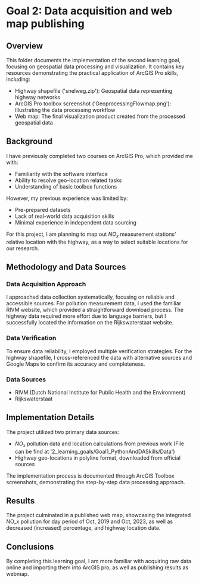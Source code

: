 # Goal 2: Data acquisition and web map publishing

## Overview
This folder documents the implementation of the second learning goal, focusing on geospatial data processing and visualization. It contains key resources demonstrating the practical application of ArcGIS Pro skills, including:

- Highway shapefile ('snelweg.zip'): Geospatial data representing highway networks
- ArcGIS Pro toolbox screenshot ('GeoprocessingFlowmap.png'): Illustrating the data processing workflow
- Web map: The final visualization product created from the processed geospatial data

## Background
I have previously completed two courses on ArcGIS Pro, which provided me with:
- Familiarity with the software interface
- Ability to resolve geo-location related tasks
- Understanding of basic toolbox functions

However, my previous experience was limited by:
- Pre-prepared datasets
- Lack of real-world data acquisition skills
- Minimal experience in independent data sourcing

For this project, I am planning to map out $NO_x$ measurement stations' relative location with the highway, as a way to select suitable locations for our research.

## Methodology and Data Sources
### Data Acquisition Approach
I approached data collection systematically, focusing on reliable and accessible sources. For pollution measurement data, I used the familiar RIVM website, which provided a straightforward download process. The highway data required more effort due to language barriers, but I successfully located the information on the Rijkswaterstaat website.

### Data Verification
To ensure data reliability, I employed multiple verification strategies. For the highway shapefile, I cross-referenced the data with alternative sources and Google Maps to confirm its accuracy and completeness.

### Data Sources
- RIVM (Dutch National Institute for Public Health and the Environment)
- Rijkswaterstaat

## Implementation Details
The project utilized two primary data sources:
- $NO_x$ pollution data and location calculations from previous work (File can be find at '2_learning_goals/Goal1_PythonAndDASkills/Data')
- Highway geo-locations in polyline format, downloaded from official sources

The implementation process is documented through ArcGIS Toolbox screenshots, demonstrating the step-by-step data processing approach.

## Results
The project culminated in a published web map, showcasing the integrated NO_x pollution for day period of Oct, 2019 and Oct, 2023, as well as decreased (increased) percentage, and highway location data.

## Conclusions
By completing this learning goal, I am more familiar with acquiring raw data online and importing them into ArcGIS pro, as well as publishing results as webmap.
